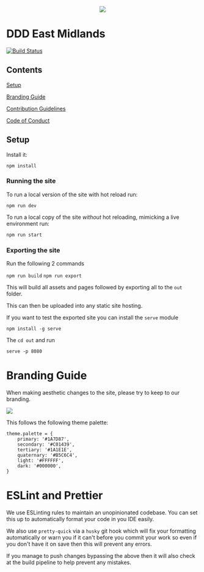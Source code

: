 <p align="center">
  <img src="https://s3.eu-west-2.amazonaws.com/ddd-images/ddd_avatar_200x200.jpg" />
</p>

# DDD East Midlands

[![Build Status](https://travis-ci.org/DDDEastMidlandsLimited/dddem-web.svg?branch=main)](https://travis-ci.org/DDDEastMidlandsLimited/dddem-web)

## Contents

[Setup](#setup)

[Branding Guide](#branding-guide)

[Contribution Guidelines](./.github/contributing.md)

[Code of Conduct](CODE_OF_CONDUCT.md)

## Setup

Install it:

`npm install`

### Running the site

To run a local version of the site with hot reload run:

`npm run dev`

To run a local copy of the site _without_ hot reloading, mimicking a live
environment run:

`npm run start`

### Exporting the site

Run the following 2 commands

`npm run build`
`npm run export`

This will build all assets and pages followed by exporting all to the
`out` folder.

This can then be uploaded into any static site hosting.

If you want to test the exported site you can install the `serve` module

`npm install -g serve`

The `cd out` and run

`serve -p 8080`

# Branding Guide

When making aesthetic changes to the site, please try to keep to our branding.

<img src="https://s3.eu-west-2.amazonaws.com/ddd-images/ddd_branding-08.jpg">

This follows the following theme palette:

```
theme.palette = {
    primary: '#1A7D87',
    secondary: '#C01439',
    tertiary: '#1A1E1E',
    quaternary: '#B5C6C4',
    light: '#FFFFFF',
    dark: '#000000',
}
```

# ESLint and Prettier

We use ESLinting rules to maintain an unopinionated codebase. You can set this up to automatically format your code in you IDE easily.

We also use `pretty-quick` via a `husky` git hook which will fix your formatting automatically or warn you if it can't before you commit your work so even if you don't have it on save then this will prevent any errors.

If you manage to push changes bypassing the above then it will also check at the build pipeline to help prevent any mistakes.


